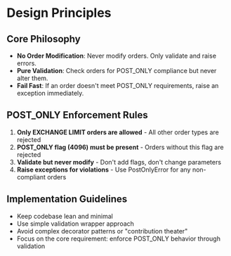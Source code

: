 # Design Principles

## Core Philosophy
- **No Order Modification**: Never modify orders. Only validate and raise errors.
- **Pure Validation**: Check orders for POST_ONLY compliance but never alter them.
- **Fail Fast**: If an order doesn't meet POST_ONLY requirements, raise an exception immediately.

## POST_ONLY Enforcement Rules
1. **Only EXCHANGE LIMIT orders are allowed** - All other order types are rejected
2. **POST_ONLY flag (4096) must be present** - Orders without this flag are rejected  
3. **Validate but never modify** - Don't add flags, don't change parameters
4. **Raise exceptions for violations** - Use PostOnlyError for any non-compliant orders

## Implementation Guidelines
- Keep codebase lean and minimal
- Use simple validation wrapper approach
- Avoid complex decorator patterns or "contribution theater"
- Focus on the core requirement: enforce POST_ONLY behavior through validation